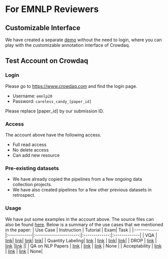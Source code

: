 # For EMNLP Reviewers

## Customizable Interface

We have created a separate [demo](https://beta.crowdaq.com/collector_demo) without the need to login, where you can play with the customizable annotation interface of Crowdaq.

## Test Account on Crowdaq

### Login
Please go to https://www.crowdaq.com and find the login page.

- Username: `emnlp20`
- Password: `careless_candy_[paper_id]`

Please replace [paper_id] by our submission ID.

### Access
The account above have the following access.
- Full read access
- No delete access
- Can add new resource

### Pre-existing datasets
- We have already copied the pipelines from a few ongoing data collection projects.
- We have also created pipelines for a few other previous datasets in retrospect.

### Usage
We have put some examples in the account above. The source files can also be found [here](../requester/examples/). Below is a summary of the use cases that we mentioned in the paper:
| Use Case  | Instruction | Tutorial | Exam| Task |
|:------------|:------------|:----------------------:|:-------------:|:-------------|
| VQA | [link](https://beta.crowdaq.com/w/instruction/anam/VQA%20Rationale%20Plausibility%20and%20Fidelity)| [link](https://beta.crowdaq.com/w/instruction/anam/VQA%20Rationale%20Plausibility%20and%20Fidelity)| [link](https://beta.crowdaq.com/w/exam/anam/VQA%20Rationale%20Plausibility%20and%20Fidelity)| [link](https://beta.crowdaq.com/w/task/anam/VQA%20Rationale%20Plausibility%20and%20Fidelity/test)|
| Quantity Labeling| [link](https://beta.crowdaq.com/w/instruction/qiang/quantity_labeling) | [link](https://beta.crowdaq.com/w/tutorial/qiang/quantity_extraction) | [link](https://beta.crowdaq.com/w/exam/qiang/quantity_extraction)| [link](https://beta.crowdaq.com/w/task/qiang/quantity_extraction_main1/1-new-Norman-death,-43-new-COVID-19-cases-statewide-reported-Wednesday-sid18)|
| DROP | [link](https://beta.crowdaq.com/w/instruction/ddua/DROP) | [link](https://beta.crowdaq.com/w/tutorial/ddua/drop_tutorial) |[link](https://beta.crowdaq.com/w/exam/ddua/drop_exam) ||
| QA on NLP Papers | [link](https://beta.crowdaq.com/w/instruction/pradeepd/qasper) | [link](https://beta.crowdaq.com/w/tutorial/pradeepd/qasper_tutorial) | [link](https://beta.crowdaq.com/w/exam/pradeepd/qasper) | None |
| Acceptability | [link](https://beta.crowdaq.com/w/instruction/rlogan/lm_eval_instruction) | [link](https://beta.crowdaq.com/w/tutorial/rlogan/lm_eval_tutorial) | [link](https://beta.crowdaq.com/w/exam/rlogan/lm_eval_exam) | None|